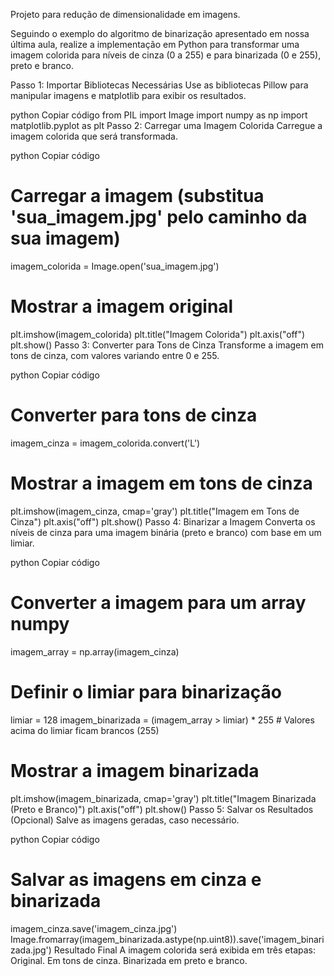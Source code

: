 Projeto para redução de dimensionalidade em imagens.


Seguindo o exemplo do algoritmo de binarização apresentado em nossa última aula, realize a implementação em Python para transformar uma imagem colorida para níveis de cinza (0 a 255) e para binarizada (0 e 255), preto e branco.

Passo 1: Importar Bibliotecas Necessárias
Use as bibliotecas Pillow para manipular imagens e matplotlib para exibir os resultados.

python
Copiar código
from PIL import Image
import numpy as np
import matplotlib.pyplot as plt
Passo 2: Carregar uma Imagem Colorida
Carregue a imagem colorida que será transformada.

python
Copiar código
# Carregar a imagem (substitua 'sua_imagem.jpg' pelo caminho da sua imagem)
imagem_colorida = Image.open('sua_imagem.jpg')

# Mostrar a imagem original
plt.imshow(imagem_colorida)
plt.title("Imagem Colorida")
plt.axis("off")
plt.show()
Passo 3: Converter para Tons de Cinza
Transforme a imagem em tons de cinza, com valores variando entre 0 e 255.

python
Copiar código
# Converter para tons de cinza
imagem_cinza = imagem_colorida.convert('L')

# Mostrar a imagem em tons de cinza
plt.imshow(imagem_cinza, cmap='gray')
plt.title("Imagem em Tons de Cinza")
plt.axis("off")
plt.show()
Passo 4: Binarizar a Imagem
Converta os níveis de cinza para uma imagem binária (preto e branco) com base em um limiar.

python
Copiar código
# Converter a imagem para um array numpy
imagem_array = np.array(imagem_cinza)

# Definir o limiar para binarização
limiar = 128
imagem_binarizada = (imagem_array > limiar) * 255  # Valores acima do limiar ficam brancos (255)

# Mostrar a imagem binarizada
plt.imshow(imagem_binarizada, cmap='gray')
plt.title("Imagem Binarizada (Preto e Branco)")
plt.axis("off")
plt.show()
Passo 5: Salvar os Resultados (Opcional)
Salve as imagens geradas, caso necessário.

python
Copiar código
# Salvar as imagens em cinza e binarizada
imagem_cinza.save('imagem_cinza.jpg')
Image.fromarray(imagem_binarizada.astype(np.uint8)).save('imagem_binarizada.jpg')
Resultado Final
A imagem colorida será exibida em três etapas:
Original.
Em tons de cinza.
Binarizada em preto e branco.